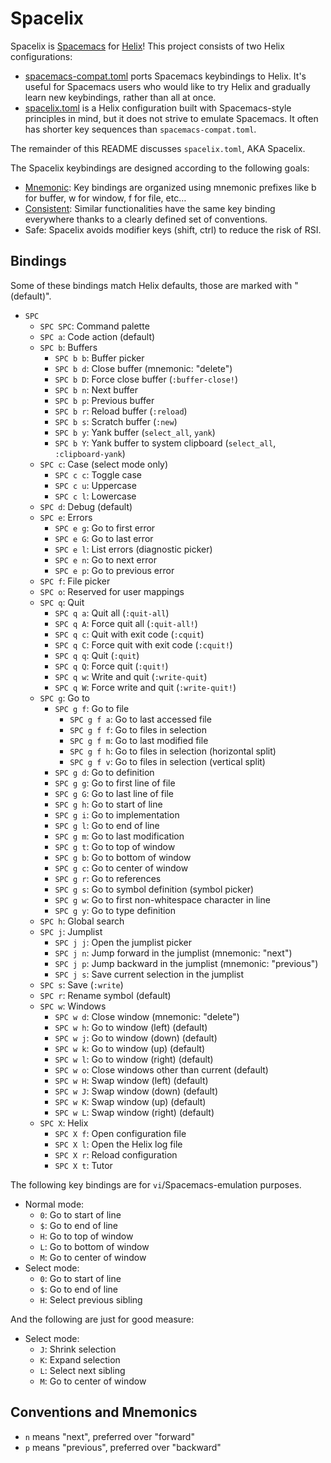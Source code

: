 # Spacelix

Spacelix is [Spacemacs][spacemacs] for [Helix][helix]! This project consists of
two Helix configurations:

- [spacemacs-compat.toml](./src/spacemacs-compat.toml) ports Spacemacs
  keybindings to Helix. It's useful for Spacemacs users who would like to try
  Helix and gradually learn new keybindings, rather than all at once.
- [spacelix.toml](./src/spacelix.toml) is a Helix configuration built with
  Spacemacs-style principles in mind, but it does not strive to emulate
  Spacemacs. It often has shorter key sequences than `spacemacs-compat.toml`.

The remainder of this README discusses `spacelix.toml`, AKA Spacelix.

The Spacelix keybindings are designed according to the following goals:

- [Mnemonic][pillar-mnemonic]: Key bindings are organized using mnemonic
  prefixes like b for buffer, w for window, f for file, etc…
- [Consistent][pillar-consistent]: Similar functionalities have the same key
  binding everywhere thanks to a clearly defined set of conventions.
- Safe: Spacelix avoids modifier keys (shift, ctrl) to reduce the risk of RSI.

## Bindings

Some of these bindings match Helix defaults, those are marked with "(default)".

<!-- - `SPC b w`: TODO buffer write? -->

- `SPC`
  - `SPC SPC`: Command palette
  - `SPC a`: Code action (default)
  - `SPC b`: Buffers
    - `SPC b b`: Buffer picker
    - `SPC b d`: Close buffer (mnemonic: "delete")
    - `SPC b D`: Force close buffer (`:buffer-close!`)
    - `SPC b n`: Next buffer
    - `SPC b p`: Previous buffer
    - `SPC b r`: Reload buffer (`:reload`)
    - `SPC b s`: Scratch buffer (`:new`)
    - `SPC b y`: Yank buffer (`select_all`, `yank`)
    - `SPC b Y`: Yank buffer to system clipboard (`select_all`,
      `:clipboard-yank`)
  - `SPC c`: Case (select mode only)
    - `SPC c c`: Toggle case
    - `SPC c u`: Uppercase
    - `SPC c l`: Lowercase
  - `SPC d`: Debug (default)
  - `SPC e`: Errors
    - `SPC e g`: Go to first error
    - `SPC e G`: Go to last error
    - `SPC e l`: List errors (diagnostic picker)
    - `SPC e n`: Go to next error
    - `SPC e p`: Go to previous error
  - `SPC f`: File picker
  - `SPC o`: Reserved for user mappings
  - `SPC q`: Quit
    - `SPC q a`: Quit all (`:quit-all`)
    - `SPC q A`: Force quit all (`:quit-all!`)
    - `SPC q c`: Quit with exit code (`:cquit`)
    - `SPC q C`: Force quit with exit code (`:cquit!`)
    - `SPC q q`: Quit (`:quit`)
    - `SPC q Q`: Force quit (`:quit!`)
    - `SPC q w`: Write and quit (`:write-quit`)
    - `SPC q W`: Force write and quit (`:write-quit!`)
  - `SPC g`: Go to
    - `SPC g f`: Go to file
      - `SPC g f a`: Go to last accessed file
      - `SPC g f f`: Go to files in selection
      - `SPC g f m`: Go to last modified file
      - `SPC g f h`: Go to files in selection (horizontal split)
      - `SPC g f v`: Go to files in selection (vertical split)
    - `SPC g d`: Go to definition
    - `SPC g g`: Go to first line of file
    - `SPC g G`: Go to last line of file
    - `SPC g h`: Go to start of line
    - `SPC g i`: Go to implementation
    - `SPC g l`: Go to end of line
    - `SPC g m`: Go to last modification
    - `SPC g t`: Go to top of window
    - `SPC g b`: Go to bottom of window
    - `SPC g c`: Go to center of window
    - `SPC g r`: Go to references
    - `SPC g s`: Go to symbol definition (symbol picker)
    - `SPC g w`: Go to first non-whitespace character in line
    - `SPC g y`: Go to type definition
  - `SPC h`: Global search
  - `SPC j`: Jumplist
    - `SPC j j`: Open the jumplist picker
    - `SPC j n`: Jump forward in the jumplist (mnemonic: "next")
    - `SPC j p`: Jump backward in the jumplist (mnemonic: "previous")
    - `SPC j s`: Save current selection in the jumplist
  - `SPC s`: Save (`:write`)
  - `SPC r`: Rename symbol (default)
  - `SPC w`: Windows
    - `SPC w d`: Close window (mnemonic: "delete")
    - `SPC w h`: Go to window (left) (default)
    - `SPC w j`: Go to window (down) (default)
    - `SPC w k`: Go to window (up) (default)
    - `SPC w l`: Go to window (right) (default)
    - `SPC w o`: Close windows other than current (default)
    - `SPC w H`: Swap window (left) (default)
    - `SPC w J`: Swap window (down) (default)
    - `SPC w K`: Swap window (up) (default)
    - `SPC w L`: Swap window (right) (default)
  - `SPC X`: Helix
    - `SPC X f`: Open configuration file
    - `SPC X l`: Open the Helix log file
    - `SPC X r`: Reload configuration
    - `SPC X t`: Tutor

The following key bindings are for `vi`/Spacemacs-emulation purposes.

- Normal mode:
  - `0`: Go to start of line
  - `$`: Go to end of line
  - `H`: Go to top of window
  - `L`: Go to bottom of window
  - `M`: Go to center of window
- Select mode:
  - `0`: Go to start of line
  - `$`: Go to end of line
  - `H`: Select previous sibling

And the following are just for good measure:

- Select mode:
  - `J`: Shrink selection
  - `K`: Expand selection
  - `L`: Select next sibling
  - `M`: Go to center of window

## Conventions and Mnemonics

- `n` means "next", preferred over "forward"
- `p` means "previous", preferred over "backward"

[helix]: https://helix-editor.com/
[pillars]: https://www.spacemacs.org/doc/DOCUMENTATION.html#core-pillars
[pillar-mnemonic]: https://www.spacemacs.org/doc/DOCUMENTATION.html#mnemonic
[pillar-consistent]: https://www.spacemacs.org/doc/DOCUMENTATION.html#consistent
[spacemacs]: https://www.spacemacs.org/
